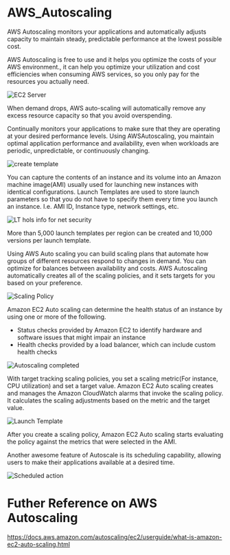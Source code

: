 # AWS_Autoscaling

AWS Autoscaling monitors your applications and automatically adjusts capacity to maintain steady, predictable performance at the lowest possible cost.

AWS Autoscaling is free to use and it helps you optimize the costs of your AWS environment., it can help you optimize your utilization and cost efficiencies when consuming AWS services, so you only pay for the resources you actually need.

![EC2 Server](https://github.com/Benn1440/AWS_Autoscaling/assets/67696393/9fa90c45-ff9f-4e50-99c8-5b57aff8b86a)

When demand drops, AWS auto-scaling will automatically remove any excess resource capacity so that you avoid overspending.

Continually monitors your applications to make sure that they are operating at your desired performance levels. Using AWSAutoscaling, you maintain optimal application performance and availability, even when workloads are periodic, unpredictable, or continuously changing.

![create template](https://github.com/Benn1440/AWS_Autoscaling/assets/67696393/150fe430-9d9b-4c93-9b66-7dc8dde5ba5e)


You can capture the contents of an instance and its volume into an Amazon machine image(AMI) usually used for launching new instances with identical configurations.
Launch Templates are used to store launch parameters so that you do not have to specify them every time you launch an instance. I.e. AMI ID, Instance type, network settings, etc.


![LT hols info for net security](https://github.com/Benn1440/AWS_Autoscaling/assets/67696393/50c63417-9a8e-4351-9531-afccbed55aaa)


More than 5,000 launch templates per region can be created and 10,000 versions per launch template.

Using AWS Auto scaling you can build scaling plans that automate how groups of different resources respond to changes in demand.
You can optimize for balances between availability and costs. AWS Autoscaling automatically creates all of the scaling policies, and it sets targets for you based on your preference.

![Scaling Policy](https://github.com/Benn1440/AWS_Autoscaling/assets/67696393/b5550d94-e94c-48b7-989f-3953b086d5ed)

Amazon EC2 Auto scaling can determine the health status of an instance by using one or more of the following.

-	Status checks provided by Amazon EC2 to identify hardware and software issues that might impair an instance
-	Health checks provided by a load balancer, which can include custom health checks

![Autoscaling completed](https://github.com/Benn1440/AWS_Autoscaling/assets/67696393/accc7134-18d3-4ec3-87a4-4f8395d6d35d)

With target tracking scaling policies, you set a scaling metric(For instance, CPU utilization) and set a target value.
Amazon EC2 Auto scaling creates and manages the Amazon CloudWatch alarms that invoke the scaling policy. It calculates the scaling adjustments based on the metric and the target value.

![Launch Template](https://github.com/Benn1440/AWS_Autoscaling/assets/67696393/8fb509a4-f230-4bdb-9841-ab06d0ccffdf)

After you create a scaling policy, Amazon EC2 Auto scaling starts evaluating the policy against the metrics that were selected in the AMI.

Another awesome feature of Autoscale is its scheduling capability, allowing users to make their applications available at a desired time.

![Scheduled action](https://github.com/Benn1440/AWS_Autoscaling/assets/67696393/be134dc7-38da-4cae-9632-b491d2f4af01)

# Futher Reference on AWS Autoscaling

https://docs.aws.amazon.com/autoscaling/ec2/userguide/what-is-amazon-ec2-auto-scaling.html

